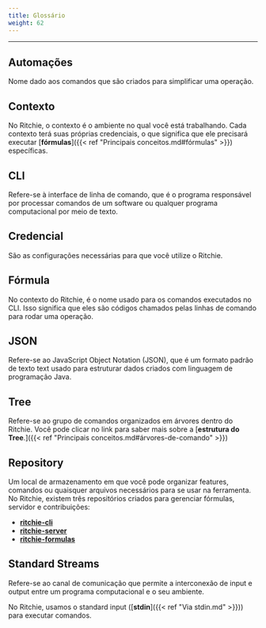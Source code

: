 ```yaml
---
title: Glossário
weight: 62
---
```


---

## Automações

Nome dado aos comandos que são criados para simplificar uma operação.

## Contexto

No Ritchie, o contexto é o ambiente no qual você está trabalhando. Cada contexto terá suas próprias credenciais, o que significa que ele precisará executar [**fórmulas**]({{< ref "Principais conceitos.md#fórmulas" >}}) específicas.

## CLI

Refere-se à interface de linha de comando, que é o programa responsável por processar comandos de um software ou qualquer programa computacional por meio de texto.

## Credencial

São as configurações necessárias para que você utilize o Ritchie.

## Fórmula

No contexto do Ritchie, é o nome usado para os comandos executados no CLI. Isso significa que eles são códigos chamados pelas linhas de comando para rodar uma operação.

## JSON

Refere-se ao JavaScript Object Notation \(JSON\), que é um formato padrão de texto text usado para estruturar dados criados com linguagem de programação Java.

## Tree

Refere-se ao grupo de comandos organizados em árvores dentro do Ritchie. Você pode clicar no link para saber mais sobre a [**estrutura do Tree**.]({{< ref "Principais conceitos.md#árvores-de-comando" >}})

## Repository

Um local de armazenamento em que você pode organizar features, comandos ou quaisquer arquivos necessários para se usar na ferramenta. No Ritchie, existem três repositórios criados para gerenciar fórmulas, servidor e contribuições:

* [**ritchie-cli**](https://github.com/ZupIT/ritchie-cli)
* [**ritchie-server**](https://github.com/ZupIT/ritchie-server)
* [**ritchie-formulas**](https://github.com/ZupIT/ritchie-formulas)

## Standard Streams

Refere-se ao canal de comunicação que permite a interconexão de input e output entre um programa computacional e o seu ambiente.

No Ritchie, usamos o standard input \([**stdin**]({{< ref "Via stdin.md" >}})\) para executar comandos.
